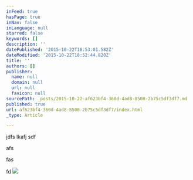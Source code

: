 ```yaml
---
inFeed: true
hasPage: true
inNav: false
inLanguage: null
starred: false
keywords: []
description: ''
datePublished: '2015-10-22T18:53:01.582Z'
dateModified: '2015-10-22T18:52:44.820Z'
title: ''
authors: []
publisher:
  name: null
  domain: null
  url: null
  favicon: null
sourcePath: _posts/2015-10-22-af623bf4-360d-4ad8-8500-2b75c5df3df7.md
published: true
url: af623bf4-360d-4ad8-8500-2b75c5df3df7/index.html
_type: Article

---
```

jdfs lkafj sdf

afs

fas

fd
![](https://the-grid-user-content.s3-us-west-2.amazonaws.com/45556552-a11a-449a-b7f8-88688b848671.jpg)